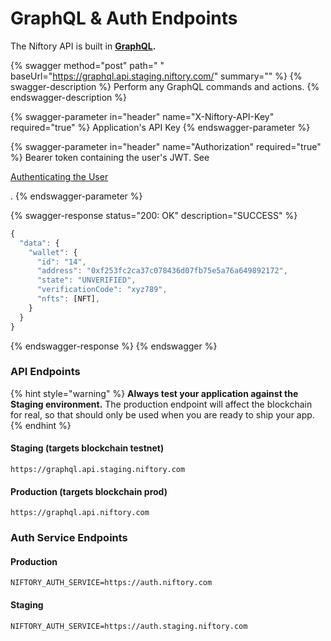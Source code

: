 # GraphQL & Auth Endpoints

The Niftory API is built in [**GraphQL**](https://graphql.org/)**.**&#x20;

{% swagger method="post" path=" " baseUrl="https://graphql.api.staging.niftory.com/" summary="" %}
{% swagger-description %}
Perform any GraphQL commands and actions. 
{% endswagger-description %}

{% swagger-parameter in="header" name="X-Niftory-API-Key" required="true" %}
Application's API Key
{% endswagger-parameter %}

{% swagger-parameter in="header" name="Authorization" required="true" %}
Bearer token containing the user's JWT. See 

[Authenticating the User](../core-concepts/authentication/configuring-your-app.md)

.
{% endswagger-parameter %}

{% swagger-response status="200: OK" description="SUCCESS" %}
```javascript
{
  "data": {
    "wallet": {
      "id": "14",
      "address": "0xf253fc2ca37c078436d07fb75e5a76a649892172",
      "state": "UNVERIFIED",
      "verificationCode": "xyz789",
      "nfts": [NFT],
    }
  }
}
```
{% endswagger-response %}
{% endswagger %}

### API Endpoints

{% hint style="warning" %}
**Always test your application against the Staging environment.** The production endpoint will affect the blockchain for real, so that should only be used when you are ready to ship your app.
{% endhint %}

#### Staging (targets blockchain testnet)

```url
https://graphql.api.staging.niftory.com
```

#### Production (targets blockchain prod)

```url
https://graphql.api.niftory.com
```

### Auth Service Endpoints

#### Production

```
NIFTORY_AUTH_SERVICE=https://auth.niftory.com
```

#### Staging

```
NIFTORY_AUTH_SERVICE=https://auth.staging.niftory.com
```
